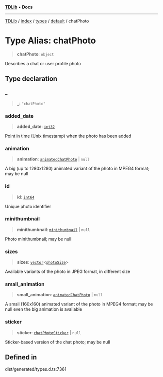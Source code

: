 [**TDLib**](../../../../../../README.md) • **Docs**

***

[TDLib](../../../../../../modules.md) / [index](../../../../../README.md) / [types](../../../README.md) / [default](../README.md) / chatPhoto

# Type Alias: chatPhoto

> **chatPhoto**: `object`

Describes a chat or user profile photo

## Type declaration

### \_

> **\_**: `"chatPhoto"`

### added\_date

> **added\_date**: [`int32`](int32-1.md)

Point in time (Unix timestamp) when the photo has been added

### animation

> **animation**: [`animatedChatPhoto`](animatedChatPhoto-1.md) \| `null`

A big (up to 1280x1280) animated variant of the photo in MPEG4 format; may be null

### id

> **id**: [`int64`](int64-1.md)

Unique photo identifier

### minithumbnail

> **minithumbnail**: [`minithumbnail`](minithumbnail-1.md) \| `null`

Photo minithumbnail; may be null

### sizes

> **sizes**: [`vector`](vector.md)\<[`photoSize`](photoSize-1.md)\>

Available variants of the photo in JPEG format, in different size

### small\_animation

> **small\_animation**: [`animatedChatPhoto`](animatedChatPhoto-1.md) \| `null`

A small (160x160) animated variant of the photo in MPEG4 format; may be null even the big animation is available

### sticker

> **sticker**: [`chatPhotoSticker`](chatPhotoSticker-1.md) \| `null`

Sticker-based version of the chat photo; may be null

## Defined in

dist/generated/types.d.ts:7361
